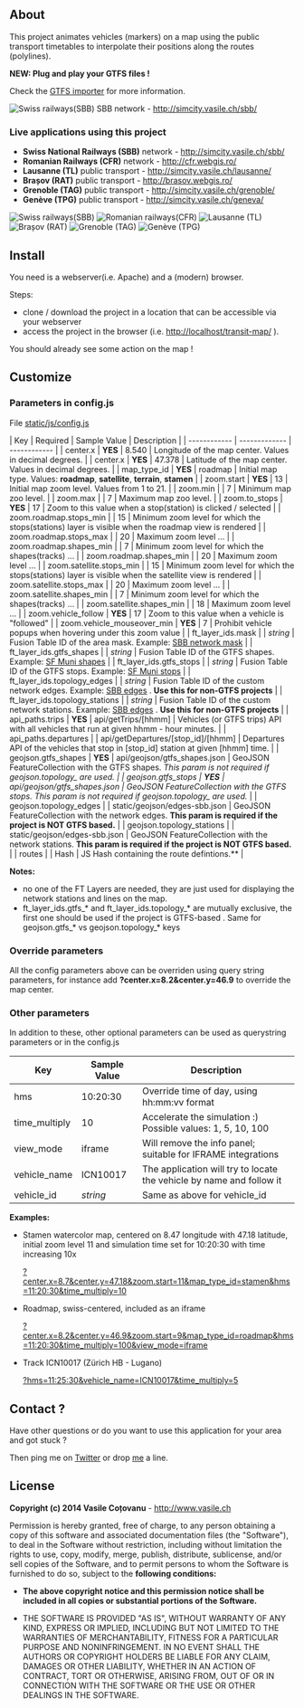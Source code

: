 ## About

This project animates vehicles (markers) on a map using the public transport timetables to interpolate their positions along the routes (polylines).

**NEW: Plug and play your GTFS files !**

Check the [GTFS importer](https://github.com/vasile/transit-map/blob/master/scripts/gtfs-importer/README.md) for more information.

![Swiss railways(SBB)](https://raw.github.com/vasile/transit-map/master/static/images/github_badge_800px.png "Swiss railways(SBB)")
SBB network - http://simcity.vasile.ch/sbb/

### Live applications using this project

* **Swiss National Railways (SBB)** network - http://simcity.vasile.ch/sbb/
* **Romanian Railways (CFR)** network - http://cfr.webgis.ro/
* **Lausanne (TL)** public transport - http://simcity.vasile.ch/lausanne/
* **Brașov (RAT)** public transport - http://brasov.webgis.ro/
* **Grenoble (TAG)** public transport - http://simcity.vasile.ch/grenoble/
* **Genève (TPG)** public transport - http://simcity.vasile.ch/geneva/

![Swiss railways(SBB)](http://simcity.vasile.ch/sbb/static/images/embed_social_200px.png "Swiss railways(SBB)") ![Romanian railways(CFR)](http://cfr.webgis.ro/static/images/embed_social_200px.png "Romanian railways(CFR)") ![Lausanne (TL)](http://simcity.vasile.ch/lausanne/static/images/embed_social_200px.png "Lausanne (TL)") ![Brașov (RAT)](http://brasov.webgis.ro/static/images/embed_social_200px.png "Brașov (RAT)") ![Grenoble (TAG)](http://simcity.vasile.ch/grenoble/static/images/embed_social_200px.png "Grenoble (TAG)") ![Genève (TPG)](http://simcity.vasile.ch/geneva/static/images/embed_social_200px.png "Genève (TPG)")

## Install

You need is a webserver(i.e. Apache) and a (modern) browser.

Steps:

* clone / download the project in a location that can be accessible via your webserver
* access the project in the browser (i.e. [http://localhost/transit-map/](http://localhost/transit-map/) ). 

You should already see some action on the map !

## Customize

### Parameters in config.js

File [static/js/config.js](https://github.com/vasile/transit-map/blob/master/static/js/config.js)

| Key | Required | Sample Value | Description |
| ------------ | ------------- | ------------ |
| center.x | **YES** | 8.540 | Longitude of the map center. Values in decimal degrees. |
| center.x | **YES** | 47.378 | Latitude of the map center. Values in decimal degrees. |
| map_type_id | **YES** | roadmap | Initial map type. Values: **roadmap**, **satellite**, **terrain**, **stamen** |
| zoom.start | **YES** | 13 | Initial map zoom level. Values from 1 to 21. |
| zoom.min |  | 7 | Minimum map zoo level. |
| zoom.max |  | 7 | Maximum map zoo level. |
| zoom.to_stops | **YES** | 17 | Zoom to this value when a stop(station) is clicked / selected |
| zoom.roadmap.stops_min |  | 15 | Minimum zoom level for which the stops(stations) layer is visible when the roadmap view is rendered |
| zoom.roadmap.stops_max |  | 20 | Maximum zoom level ... |
| zoom.roadmap.shapes_min |  | 7 | Minimum zoom level for which the shapes(tracks) ... |
| zoom.roadmap.shapes_min |  | 20 | Maximum zoom level ... |
| zoom.satellite.stops_min |  | 15 | Minimum zoom level for which the stops(stations) layer is visible when the satellite view is rendered |
| zoom.satellite.stops_max |  | 20 | Maximum zoom level ... |
| zoom.satellite.shapes_min |  | 7 | Minimum zoom level for which the shapes(tracks) ... |
| zoom.satellite.shapes_min |  | 18 | Maximum zoom level ... |
| zoom.vehicle_follow | **YES** | 17 | Zoom to this value when a vehicle is "followed" |
| zoom.vehicle_mouseover_min | **YES** | 7 | Prohibit vehicle popups when hovering under this zoom value |
| ft_layer_ids.mask |  | *string* | Fusion Table ID of the area mask. Example: [SBB network mask](https://www.google.com/fusiontables/DataSource?docid=1tDHsjdz7uhhAmWlmmwjR1P2Huf2LKMMiICPVdw) |
| ft_layer_ids.gtfs_shapes |  | *string* | Fusion Table ID of the GTFS shapes. Example: [SF Muni shapes](https://www.google.com/fusiontables/DataSource?docid=1P8sj1Nte_-84dNqcdeKhVeIhVFZ3PGJsNHShVBE) |
| ft_layer_ids.gtfs_stops |  | *string* | Fusion Table ID of the GTFS stops. Example: [SF Muni stops](https://www.google.com/fusiontables/DataSource?docid=1Md8PkM899quqFiCnfv4bpaGOKbVWMn4u9HBiQiY) |
| ft_layer_ids.topology_edges |  | *string* | Fusion Table ID of the custom network edges. Example: [SBB edges](https://www.google.com/fusiontables/DataSource?docid=1-1B2tYIO2JSnaacEHO8sfWVjm1S387lMEkHkjc4) . **Use this for non-GTFS projects** |
| ft_layer_ids.topology_stations |  | *string* | Fusion Table ID of the custom network stations. Example: [SBB edges](https://www.google.com/fusiontables/DataSource?docid=1YppDCNud7566oK_VwHsuUhGJqnm_CLDStMS3IuM) . **Use this for non-GTFS projects** |
| api_paths.trips | **YES** | api/getTrips/[hhmm] | Vehicles (or GTFS trips) API with all vehicles that run at given hhmm - hour minutes. |
| api_paths.departures |  | api/getDepartures/[stop_id]/[hhmm] | Departures API of the vehicles that stop in [stop_id] station at given [hhmm] time. |
| geojson.gtfs_shapes | **YES** | api/geojson/gtfs_shapes.json | GeoJSON FeatureCollection with the GTFS shapes. **This param is not required if geojson.topology_* are used. |
| geojson.gtfs_stops | **YES** | api/geojson/gtfs_shapes.json | GeoJSON FeatureCollection with the GTFS stops. **This param is not required if geojson.topology_* are used.** |
| geojson.topology_edges |  | static/geojson/edges-sbb.json | GeoJSON FeatureCollection with the network edges. **This param is required if the project is NOT GTFS based.** |
| geojson.topology_stations |  | static/geojson/edges-sbb.json | GeoJSON FeatureCollection with the network stations. **This param is required if the project is NOT GTFS based.** |
| routes |  | Hash | JS Hash containing the route defintions.** |

**Notes:**

- no one of the FT Layers are needed, they are just used for displaying the network stations and lines on the map.
- ft_layer_ids.gtfs\_\* and ft_layer_ids.topology\_\* are mutually exclusive, the first one  should be used if the project is GTFS-based . Same for geojson.gtfs\_\* vs geojson.topology\_\* keys


### Override parameters

All the config parameters above can be overriden using query string parameters, for instance add **?center.x=8.2&center.y=46.9** to override the map center.

### Other parameters

In addition to these, other optional parameters can be used as querystring parameters or in the config.js

| Key | Sample Value | Description |
| ------------ | ------------- | ------------ |
| hms | 10:20:30 | Override time of day, using hh:mm:vv format |
| time_multiply | 10 | Accelerate the simulation :) Possible values: 1, 5, 10, 100 |
| view_mode | iframe | Will remove the info panel; suitable for IFRAME integrations |
| vehicle_name | ICN10017 | The application will try to locate the vehicle by name and follow it |
| vehicle_id | *string* | Same as above for vehicle_id |


**Examples:**

* Stamen watercolor map, centered on 8.47 longitude with 47.18 latitude, initial zoom level 11 and simulation time set for 10:20:30 with time increasing 10x
	
	[?center.x=8.7&center.y=47.18&zoom.start=11&map_type_id=stamen&hms=11:20:30&time_multiply=10](http://simcity.vasile.ch/sbb/?center.x=8.7&center.y=47.18&zoom.start=11&map_type_id=stamen&hms=11:20:30&time_multiply=10)

* Roadmap, swiss-centered, included as an iframe
	
	[?center.x=8.2&center.y=46.9&zoom.start=9&map_type_id=roadmap&hms=11:20:30&time_multiply=100&view_mode=iframe](http://simcity.vasile.ch/sbb/?center.x=8.2&center.y=46.9&zoom.start=9&map_type_id=roadmap&hms=11:20:30&time_multiply=100&view_mode=iframe) 

* Track ICN10017 (Zürich HB - Lugano)
	
	[?hms=11:25:30&vehicle_name=ICN10017&time_multiply=5](http://simcity.vasile.ch/sbb/?hms=11:25:30&vehicle_name=ICN10017&time_multiply=5) 	

## Contact ?
Have other questions or do you want to use this application for your area and got stuck ? 

Then ping me on [Twitter](https://twitter.com/vasile23) or drop [me](http://www.vasile.ch) a line. 
 
## License

**Copyright (c) 2014 Vasile Coțovanu** - http://www.vasile.ch
 
Permission is hereby granted, free of charge, to any person obtaining a copy of this software and associated documentation files (the "Software"), to deal in the Software without restriction, including without limitation the rights to use, copy, modify, merge, publish, distribute, sublicense, and/or sell copies of the Software, and to permit persons to whom the Software is furnished to do so, subject to the **following conditions:**
 
* **The above copyright notice and this permission notice shall be included in all copies or substantial portions of the Software.**
 
* THE SOFTWARE IS PROVIDED "AS IS", WITHOUT WARRANTY OF ANY KIND, EXPRESS OR IMPLIED, INCLUDING BUT NOT LIMITED TO THE WARRANTIES OF MERCHANTABILITY, FITNESS FOR A PARTICULAR PURPOSE AND NONINFRINGEMENT. IN NO EVENT SHALL THE AUTHORS OR COPYRIGHT HOLDERS BE LIABLE FOR ANY CLAIM, DAMAGES OR OTHER LIABILITY, WHETHER IN AN ACTION OF CONTRACT, TORT OR OTHERWISE, ARISING FROM, OUT OF OR IN CONNECTION WITH THE SOFTWARE OR THE USE OR OTHER DEALINGS IN THE SOFTWARE.

